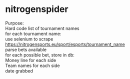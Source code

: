 # nitrogenspider

Purpose: <br>
  Hard code list of tournament names<br>
  for each tournament name:<br>
    use selenium to scrape https://nitrogensports.eu/sport/esports/tournament_name<br>
    parse bets available<br>
    for each possible bet, store in db:<br>
      Money line for each side<br>
      Team names for each side<br>
      date grabbed<br>
